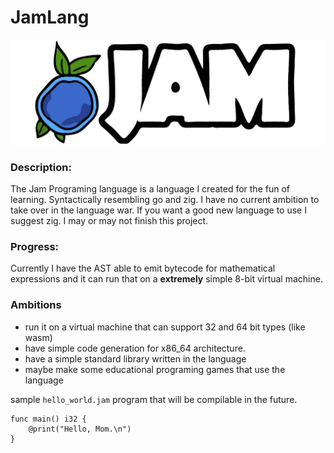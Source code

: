 # JamLang 

![The Jam Programing Language logo](logo/logoText.svg)

### Description:

The Jam Programing language is a language I created for the fun of learning. 
Syntactically resembling go and zig. I have no current ambition to take over 
in the language war. If you want a good new language to use I suggest zig.
I may or may not finish this project. 

### Progress:
Currently I have the AST able to emit bytecode for mathematical expressions 
and it can run that on a __extremely__ simple 8-bit virtual machine.

### Ambitions
- run it on a virtual machine that can support 32 and 64 bit types (like wasm)
- have simple code generation for x86_64 architecture.
- have a simple standard library written in the language
- maybe make some educational programing games that use the language

sample `hello_world.jam` program that will be compilable in the future. 

    func main() i32 {
        @print("Hello, Mom.\n")
    }
